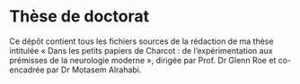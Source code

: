 # Thèse de doctorat
Ce dépôt contient tous les fichiers sources de la rédaction de ma thèse intitulée « Dans les petits papiers de Charcot : de l’expérimentation aux prémisses de la neurologie moderne », dirigée par Prof. Dr Glenn Roe et co-encadrée par Dr Motasem Alrahabi.
